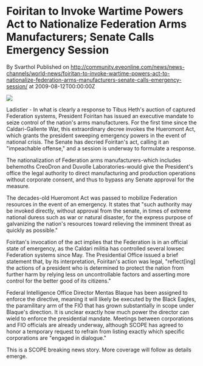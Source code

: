 # Foiritan to Invoke Wartime Powers Act to Nationalize Federation Arms Manufacturers; Senate Calls Emergency Session
By Svarthol
Published on http://community.eveonline.com/news/news-channels/world-news/foiritan-to-invoke-wartime-powers-act-to-nationalize-federation-arms-manufacturers-senate-calls-emergency-session/ at 2009-08-12T00:00:00Z

<!-- -->

![](http://www.eve-mercury.net/images/mercurybanner.png)  
  
Ladistier - In what is clearly a response to Tibus Heth's auction of captured Federation systems, President Foiritan has issued an executive mandate to seize control of the nation's arms manufacturers. For the first time since the Caldari-Gallente War, this extraordinary decree invokes the Hueromont Act, which grants the president sweeping emergency powers in the event of national crisis. The Senate has decried Foiritan's act, calling it an "impeachable offense," and a session is underway to formulate a response.

The nationalization of Federation arms manufacturers-which includes behemoths CreoDron and Duvolle Laboratories-would give the President's office the legal authority to direct manufacturing and production operations without corporate consent, and thus to bypass any Senate approval for the measure.

The decades-old Hueromont Act was passed to mobilize Federation resources in the event of an emergency. It states that "such authority may be invoked directly, without approval from the senate, in times of extreme national duress such as war or natural disaster, for the express purpose of galvanizing the nation's resources toward relieving the imminent threat as quickly as possible."

Foiritan's invocation of the act implies that the Federation is in an official state of emergency, as the Caldari militia has controlled several lowsec Federation systems since May. The Presidential Office issued a brief statement that, by its interpretation, Foiritan's action was legal, "reflect[ing] the actions of a president who is determined to protect the nation from further harm by relying less on uncontrollable factors and asserting more control for the better good of its citizens."

Federal Intelligence Office Director Mentas Blaque has been assigned to enforce the directive, meaning it will likely be executed by the Black Eagles, the paramilitary arm of the FIO that has grown substantially in scope under Blaque's direction. It is unclear exactly how much power the director can wield to enforce the presidential mandate. Meetings between corporations and FIO officials are already underway, although SCOPE has agreed to honor a temporary request to refrain from listing exactly which specific corporations are "engaged in dialogue."

This is a SCOPE breaking news story. More coverage will follow as details emerge.

